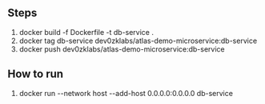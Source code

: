 ## Steps
1. docker build -f Dockerfile -t db-service .
2. docker tag db-service dev0zklabs/atlas-demo-microservice:db-service
3. docker push dev0zklabs/atlas-demo-microservice:db-service

## How to run
1. docker run --network host --add-host 0.0.0.0:0.0.0.0 db-service
